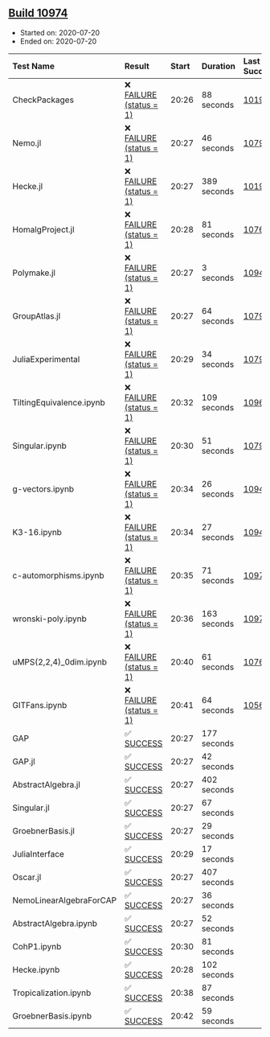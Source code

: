 ## [Build 10974](https://oscarci.mathematik.uni-kl.de/job/oscar/10974/)

* Started on: 2020-07-20
* Ended on: 2020-07-20

| Test Name    | Result | Start | Duration | Last Success | First Failure |
|:-------------|:-------|:------|:---------|:-------------|:--------------|
| CheckPackages | ❌ [FAILURE (status = 1)](https://oscarci.mathematik.uni-kl.de/job/oscar/10974/artifact/logs/build-10974/CheckPackages.log) | 20:26 | 88 seconds | [10197](https://oscarci.mathematik.uni-kl.de/job/oscar/10197/) | [10198](https://oscarci.mathematik.uni-kl.de/job/oscar/10198/) |
| Nemo.jl | ❌ [FAILURE (status = 1)](https://oscarci.mathematik.uni-kl.de/job/oscar/10974/artifact/logs/build-10974/Nemo.jl.log) | 20:27 | 46 seconds | [10790](https://oscarci.mathematik.uni-kl.de/job/oscar/10790/) | [10791](https://oscarci.mathematik.uni-kl.de/job/oscar/10791/) |
| Hecke.jl | ❌ [FAILURE (status = 1)](https://oscarci.mathematik.uni-kl.de/job/oscar/10974/artifact/logs/build-10974/Hecke.jl.log) | 20:27 | 389 seconds | [10197](https://oscarci.mathematik.uni-kl.de/job/oscar/10197/) | [10198](https://oscarci.mathematik.uni-kl.de/job/oscar/10198/) |
| HomalgProject.jl | ❌ [FAILURE (status = 1)](https://oscarci.mathematik.uni-kl.de/job/oscar/10974/artifact/logs/build-10974/HomalgProject.jl.log) | 20:28 | 81 seconds | [10765](https://oscarci.mathematik.uni-kl.de/job/oscar/10765/) | [10766](https://oscarci.mathematik.uni-kl.de/job/oscar/10766/) |
| Polymake.jl | ❌ [FAILURE (status = 1)](https://oscarci.mathematik.uni-kl.de/job/oscar/10974/artifact/logs/build-10974/Polymake.jl.log) | 20:27 | 3 seconds | [10948](https://oscarci.mathematik.uni-kl.de/job/oscar/10948/) | [10949](https://oscarci.mathematik.uni-kl.de/job/oscar/10949/) |
| GroupAtlas.jl | ❌ [FAILURE (status = 1)](https://oscarci.mathematik.uni-kl.de/job/oscar/10974/artifact/logs/build-10974/GroupAtlas.jl.log) | 20:27 | 64 seconds | [10790](https://oscarci.mathematik.uni-kl.de/job/oscar/10790/) | [10791](https://oscarci.mathematik.uni-kl.de/job/oscar/10791/) |
| JuliaExperimental | ❌ [FAILURE (status = 1)](https://oscarci.mathematik.uni-kl.de/job/oscar/10974/artifact/logs/build-10974/JuliaExperimental.log) | 20:29 | 34 seconds | [10790](https://oscarci.mathematik.uni-kl.de/job/oscar/10790/) | [10791](https://oscarci.mathematik.uni-kl.de/job/oscar/10791/) |
| TiltingEquivalence.ipynb | ❌ [FAILURE (status = 1)](https://oscarci.mathematik.uni-kl.de/job/oscar/10974/artifact/logs/build-10974/TiltingEquivalence.ipynb.log) | 20:32 | 109 seconds | [10962](https://oscarci.mathematik.uni-kl.de/job/oscar/10962/) | [10963](https://oscarci.mathematik.uni-kl.de/job/oscar/10963/) |
| Singular.ipynb | ❌ [FAILURE (status = 1)](https://oscarci.mathematik.uni-kl.de/job/oscar/10974/artifact/logs/build-10974/Singular.ipynb.log) | 20:30 | 51 seconds | [10790](https://oscarci.mathematik.uni-kl.de/job/oscar/10790/) | [10791](https://oscarci.mathematik.uni-kl.de/job/oscar/10791/) |
| g-vectors.ipynb | ❌ [FAILURE (status = 1)](https://oscarci.mathematik.uni-kl.de/job/oscar/10974/artifact/logs/build-10974/g-vectors.ipynb.log) | 20:34 | 26 seconds | [10948](https://oscarci.mathematik.uni-kl.de/job/oscar/10948/) | [10949](https://oscarci.mathematik.uni-kl.de/job/oscar/10949/) |
| K3-16.ipynb | ❌ [FAILURE (status = 1)](https://oscarci.mathematik.uni-kl.de/job/oscar/10974/artifact/logs/build-10974/K3-16.ipynb.log) | 20:34 | 27 seconds | [10948](https://oscarci.mathematik.uni-kl.de/job/oscar/10948/) | [10949](https://oscarci.mathematik.uni-kl.de/job/oscar/10949/) |
| c-automorphisms.ipynb | ❌ [FAILURE (status = 1)](https://oscarci.mathematik.uni-kl.de/job/oscar/10974/artifact/logs/build-10974/c-automorphisms.ipynb.log) | 20:35 | 71 seconds | [10972](https://oscarci.mathematik.uni-kl.de/job/oscar/10972/) | [10973](https://oscarci.mathematik.uni-kl.de/job/oscar/10973/) |
| wronski-poly.ipynb | ❌ [FAILURE (status = 1)](https://oscarci.mathematik.uni-kl.de/job/oscar/10974/artifact/logs/build-10974/wronski-poly.ipynb.log) | 20:36 | 163 seconds | [10971](https://oscarci.mathematik.uni-kl.de/job/oscar/10971/) | [10972](https://oscarci.mathematik.uni-kl.de/job/oscar/10972/) |
| uMPS(2,2,4)_0dim.ipynb | ❌ [FAILURE (status = 1)](https://oscarci.mathematik.uni-kl.de/job/oscar/10974/artifact/logs/build-10974/uMPS-2-2-4-_0dim.ipynb.log) | 20:40 | 61 seconds | [10765](https://oscarci.mathematik.uni-kl.de/job/oscar/10765/) | [10766](https://oscarci.mathematik.uni-kl.de/job/oscar/10766/) |
| GITFans.ipynb | ❌ [FAILURE (status = 1)](https://oscarci.mathematik.uni-kl.de/job/oscar/10974/artifact/logs/build-10974/GITFans.ipynb.log) | 20:41 | 64 seconds | [10566](https://oscarci.mathematik.uni-kl.de/job/oscar/10566/) | [10567](https://oscarci.mathematik.uni-kl.de/job/oscar/10567/) |
| GAP | ✅ [SUCCESS](https://oscarci.mathematik.uni-kl.de/job/oscar/10974/artifact/logs/build-10974/GAP.log) | 20:27 | 177 seconds |  |  |
| GAP.jl | ✅ [SUCCESS](https://oscarci.mathematik.uni-kl.de/job/oscar/10974/artifact/logs/build-10974/GAP.jl.log) | 20:27 | 42 seconds |  |  |
| AbstractAlgebra.jl | ✅ [SUCCESS](https://oscarci.mathematik.uni-kl.de/job/oscar/10974/artifact/logs/build-10974/AbstractAlgebra.jl.log) | 20:27 | 402 seconds |  |  |
| Singular.jl | ✅ [SUCCESS](https://oscarci.mathematik.uni-kl.de/job/oscar/10974/artifact/logs/build-10974/Singular.jl.log) | 20:27 | 67 seconds |  |  |
| GroebnerBasis.jl | ✅ [SUCCESS](https://oscarci.mathematik.uni-kl.de/job/oscar/10974/artifact/logs/build-10974/GroebnerBasis.jl.log) | 20:27 | 29 seconds |  |  |
| JuliaInterface | ✅ [SUCCESS](https://oscarci.mathematik.uni-kl.de/job/oscar/10974/artifact/logs/build-10974/JuliaInterface.log) | 20:29 | 17 seconds |  |  |
| Oscar.jl | ✅ [SUCCESS](https://oscarci.mathematik.uni-kl.de/job/oscar/10974/artifact/logs/build-10974/Oscar.jl.log) | 20:27 | 407 seconds |  |  |
| NemoLinearAlgebraForCAP | ✅ [SUCCESS](https://oscarci.mathematik.uni-kl.de/job/oscar/10974/artifact/logs/build-10974/NemoLinearAlgebraForCAP.log) | 20:27 | 36 seconds |  |  |
| AbstractAlgebra.ipynb | ✅ [SUCCESS](https://oscarci.mathematik.uni-kl.de/job/oscar/10974/artifact/logs/build-10974/AbstractAlgebra.ipynb.log) | 20:27 | 52 seconds |  |  |
| CohP1.ipynb | ✅ [SUCCESS](https://oscarci.mathematik.uni-kl.de/job/oscar/10974/artifact/logs/build-10974/CohP1.ipynb.log) | 20:30 | 81 seconds |  |  |
| Hecke.ipynb | ✅ [SUCCESS](https://oscarci.mathematik.uni-kl.de/job/oscar/10974/artifact/logs/build-10974/Hecke.ipynb.log) | 20:28 | 102 seconds |  |  |
| Tropicalization.ipynb | ✅ [SUCCESS](https://oscarci.mathematik.uni-kl.de/job/oscar/10974/artifact/logs/build-10974/Tropicalization.ipynb.log) | 20:38 | 87 seconds |  |  |
| GroebnerBasis.ipynb | ✅ [SUCCESS](https://oscarci.mathematik.uni-kl.de/job/oscar/10974/artifact/logs/build-10974/GroebnerBasis.ipynb.log) | 20:42 | 59 seconds |  |  |
